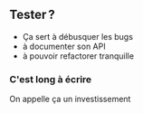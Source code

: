 ## Tester ?

- Ça sert à débusquer les bugs
- à documenter son API
- à pouvoir refactorer tranquille

<h3 class=fragment>C'est long à écrire</h3>

<p class=fragment>On appelle ça un investissement</p>
